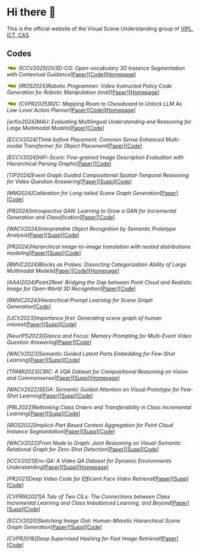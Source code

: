 # Hi there 👋

This is the official website of the Visual Scene Understanding group of [VIPL, ICT, CAS](https://vipl.ict.ac.cn/).

## Codes

[![new](https://github.com/RUCAIBox/RecBole/raw/master/asset/new.gif)](https://github.com/RUCAIBox/RecBole/blob/master/asset/new.gif)
_[ICCV2025]OV3D-CG: Open-vocabulary 3D Instance Segmentation with Contextual Guidance_[[Paper]()][[Code](https://github.com/VIPL-VSU/OV3D-CG)][[Homepage](https://vipl-vsu.github.io/OV3D-CG/)]

[![new](https://github.com/RUCAIBox/RecBole/raw/master/asset/new.gif)](https://github.com/RUCAIBox/RecBole/blob/master/asset/new.gif)
_[IROS2025]Robotic Programmer: Video Instructed Policy Code Generation for Robotic Manipulation (oral)_[[Paper](https://arxiv.org/pdf/2501.04268)][[Homepage](https://video2code.github.io/RoboPro-website/)]

[![new](https://github.com/RUCAIBox/RecBole/raw/master/asset/new.gif)](https://github.com/RUCAIBox/RecBole/blob/master/asset/new.gif)
_[CVPR2025]R2C: Mapping Room to Chessboard to Unlock LLM As Low-Level Action Planner_[[Paper](https://openaccess.thecvf.com/content/CVPR2025/papers/Bai_R2C_Mapping_Room_to_Chessboard_to_Unlock_LLM_As_Low-Level_CVPR_2025_paper.pdf)][[Code](https://github.com/VIPL-VSU/Room2Chessboard)][[Homepage](https://vipl-vsu.github.io/Room2Chessboard/)]

_[arXiv2024]M4U: Evaluating Multilingual Understanding and Reasoning for Large Multimodal Models_[[Paper](https://arxiv.org/abs/2405.15638)][[Code](https://github.com/M4U-Benchmark/M4U)]

_[ECCV2024]Think before Placement: Common Sense Enhanced Multi-modal Transformer for Object Placement_[[Paper](https://www.ecva.net/papers/eccv_2024/papers_ECCV/papers/09204.pdf)][[Code](https://github.com/JiayuXu829/ThinkBeforePlacement)]

_[ECCV2024]HiFi-Score: Fine-grained Image Description Evaluation with Hierarchical Parsing Graphs_[[Paper](https://www.ecva.net/papers/eccv_2024/papers_ECCV/papers/07957.pdf)][[Code](https://github.com/lydia7632/HiFi-Score)]

_[TIP2024]Event Graph Guided Compositional Spatial-Temporal Reasoning for Video Question Answering_[[Paper](https://ieeexplore.ieee.org/document/10418133)][[Supp](https://ieeexplore.ieee.org/ielx7/83/10346232/10418133/supp1-3358726.pdf?arnumber=10418133)][[Code](https://github.com/ByZ0e/HSTT)]


_[MM2024]Calibration for Long-tailed Scene Graph Generation_[[Paper](https://dl.acm.org/doi/pdf/10.1145/3664647.3680818)][[Code](https://github.com/ZHUXUHAN/COC)]


_[PR2024]Introspective GAN: Learning to Grow a GAN for Incremental Generation and Classification_[[Paper](https://www.sciencedirect.com/science/article/abs/pii/S0031320324001341)][[Code](https://github.com/TonyPod/IntroGAN)]


_[WACV2024]Interpretable Object Recognition by Semantic Prototype Analysis_[[Paper](https://openaccess.thecvf.com/content/WACV2024/papers/Wan_Interpretable_Object_Recognition_by_Semantic_Prototype_Analysis_WACV_2024_paper.pdf)][[Supp](https://openaccess.thecvf.com/content/WACV2024/supplemental/Wan_Interpretable_Object_Recognition_WACV_2024_supplemental.pdf)][[Code](https://github.com/WanQiyang/SPANet)]


_[PR2024]Hierarchical image-to-image translation with nested distributions modeling_[[Paper](https://www.sciencedirect.com/science/article/pii/S0031320323007550)][[Supp](https://ars.els-cdn.com/content/image/1-s2.0-S0031320323007550-mmc1.pdf)][[Code](https://github.com/ssqiao/HIT)]


_[BMVC2024]Blocks as Probes: Dissecting Categorization Ability of Large Multimodal Models_[[Paper](https://arxiv.org/abs/2409.01560)][[Code](https://github.com/FuBin29/Blocks-as-Probes)][[Homepage](https://fubin29.github.io/Blocks-as-Probes)]


_[AAAI2024]Point2Real: Bridging the Gap between Point Cloud and Realistic Image for Open-World 3D Recognition_[[Paper](https://ojs.aaai.org/index.php/AAAI/article/view/28088/28182)][[Code](https://github.com/HanXuan-Li/Point2Real)]


_[BMVC2024]Hierarchical Prompt Learning for Scene Graph Generation_[[Code](https://github.com/ZHUXUHAN/HP)]


_[IJCV2023]Importance first: Generating scene graph of human interest_[[Paper](https://link.springer.com/article/10.1007/s11263-023-01817-7)][[Supp](https://link.springer.com/article/10.1007/s11263-023-01817-7#Sec29)][[Code](https://github.com/Kenneth-Wong/TGIR)]


_[NeurIPS2023]Glance and Focus: Memory Prompting for Multi-Event Video Question Answering_[[Paper](https://proceedings.neurips.cc/paper_files/paper/2023/file/6baec7c4ba0a8734ccbd528a8090cb1f-Paper-Conference.pdf)][[Code](https://github.com/ByZ0e/Glance-Focus)]


_[WACV2023]Semantic Guided Latent Parts Embedding for Few-Shot Learning_[[Paper](https://openaccess.thecvf.com/content/WACV2023/papers/Yang_Semantic_Guided_Latent_Parts_Embedding_for_Few-Shot_Learning_WACV_2023_paper.pdf)][[Supp](https://openaccess.thecvf.com/content/WACV2023/supplemental/Yang_Semantic_Guided_Latent_WACV_2023_supplemental.pdf)][[Code](https://github.com/MartaYang/LPE)]


_[TPAMI2023]CRIC: A VQA Dataset for Compositional Reasoning on Vision and Commonsense_[[Paper](https://ieeexplore.ieee.org/abstract/document/9905976)][[Supp](https://ieeexplore.ieee.org/ielx7/34/10091695/9905976/supp1-3210780.pdf?arnumber=9905976)][[Homepage](https://cricvqa.github.io)]


_[WACV2022]SEGA: Semantic Guided Attention on Visual Prototype for Few-Shot Learning_[[Paper](https://openaccess.thecvf.com/content/WACV2022/papers/Yang_SEGA_Semantic_Guided_Attention_on_Visual_Prototype_for_Few-Shot_Learning_WACV_2022_paper.pdf)][[Supp](https://openaccess.thecvf.com/content/WACV2022/supplemental/Yang_SEGA_Semantic_Guided_WACV_2022_supplemental.pdf)][[Code](https://github.com/MartaYang/SEGA)]


_[PRL2022]Rethinking Class Orders and Transferability in Class Incremental Learning_[[Paper](https://www.sciencedirect.com/science/article/abs/pii/S0167865522002252)][[Supp](https://ars.els-cdn.com/content/image/1-s2.0-S0167865522002252-mmc1.pdf)][[Code](https://github.com/TonyPod/RethinkingClassOrder)]


_[IROS2022]Implicit-Part Based Context Aggregation for Point Cloud Instance Segmentation_[[Paper](https://ieeexplore.ieee.org/document/9981772)][[Supp](https://ieeexplore.ieee.org/ielx7/9981026/9981028/9981772/0394_MM.zip?arnumber=9981772)][[Code](https://github.com/xiaodongww/IPCA)]


_[WACV2022]From Node to Graph: Joint Reasoning on Visual-Semantic Relational Graph for Zero-Shot Detection_[[Paper](https://openaccess.thecvf.com/content/WACV2022/papers/Nie_From_Node_To_Graph_Joint_Reasoning_on_Visual-Semantic_Relational_Graph_WACV_2022_paper.pdf)][[Supp](https://openaccess.thecvf.com/content/WACV2022/supplemental/Nie_From_Node_To_WACV_2022_supplemental.pdf)][[Code](https://github.com/witnessai/GRAN)]


_[ICCV2021]Env-QA: A Video QA Dataset for Dynamic Environments Understanding_[[Paper](https://openaccess.thecvf.com/content/ICCV2021/papers/Gao_Env-QA_A_Video_Question_Answering_Benchmark_for_Comprehensive_Understanding_of_ICCV_2021_paper.pdf)][[Supp](https://openaccess.thecvf.com/content/ICCV2021/supplemental/Gao_Env-QA_A_Video_ICCV_2021_supplemental.zip)][[Homepage](https://envqa.github.io)]


_[PR2021]Deep Video Code for Efficient Face Video Retrieval_[[Paper](https://www.sciencedirect.com/science/article/pii/S0031320320305574)][[Supp](https://ars.els-cdn.com/content/image/1-s2.0-S0031320320305574-mmc1.pdf)][[Code](https://github.com/greatmanqss/DVC)]


_[CVPRW2021]A Tale of Two CILs: The Connections between Class Incremental Learning and Class Imbalanced Learning, and Beyond_[[Paper](https://openaccess.thecvf.com/content/CVPR2021W/CLVision/papers/He_A_Tale_of_Two_CILs_The_Connections_Between_Class_Incremental_CVPRW_2021_paper.pdf)][[Supp](https://openaccess.thecvf.com/content/CVPR2021W/CLVision/supplemental/He_A_Tale_of_CVPRW_2021_supplemental.pdf)][[Code](https://github.com/TonyPod/Two-CILs)]


_[ECCV2020]Sketching Image Gist: Human-Mimetic Hierarchical Scene Graph Generation_[[Paper](https://link.springer.com/chapter/10.1007/978-3-030-58601-0_14)][[Supp](https://www.ecva.net/papers/eccv_2020/papers_ECCV/papers/123580222-supp.pdf)][[Code](https://github.com/Kenneth-Wong/het-eccv20.git)]


_[CVPR2016]Deep Supervised Hashing for Fast Image Retrieval_[[Paper](https://www.cv-foundation.org/openaccess/content_cvpr_2016/papers/Liu_Deep_Supervised_Hashing_CVPR_2016_paper.pdf)][[Code](https://github.com/lhmRyan/deep-supervised-hashing-DSH)]


